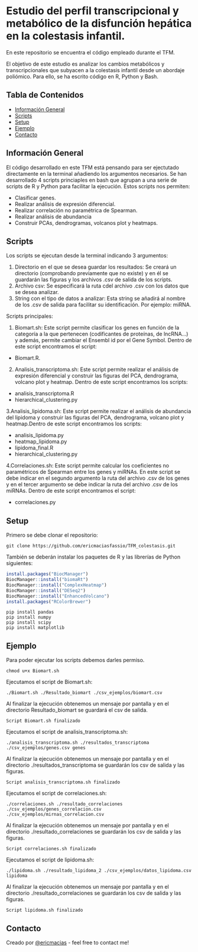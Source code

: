 # Estudio del perfil transcripcional y metabólico de la disfunción hepática en la colestasis infantil.
En este repositorio se encuentra el código empleado durante el TFM.

El objetivo de este estudio es analizar los cambios metabólicos y transcripcionales que subyacen a la colestasis infantil desde un abordaje poliómico. Para ello, se ha escrito código en R, Python y Bash. 

## Tabla de Contenidos
* [Información General](#Información-General)
* [Scripts](#Scripts)
* [Setup](#Setup)
* [Ejemplo](#Ejemplo)
* [Contacto](#Contacto)

## Información General
El código desarrollado en este TFM está pensando para ser ejectutado directamente en la terminal añadiendo los argumentos necesarios. Se han desarrollado 4 scripts princiaples en bash que agrupan a una serie de scripts de R y Python para facilitar la ejecución. 
Estos scripts nos permiten: 
  - Clasificar genes. 
  - Realizar análisis de expresión diferencial. 
  - Realizar correlación no paramétrica de Spearman. 
  - Realizar análisis de abundancia 
  - Construir PCAs, dendrogramas, volcanos plot y heatmaps. 
  
## Scripts
Los scripts se ejecutan desde la terminal indicando 3 argumentos: 
1. Directorio en el que se desea guardar los resultados: Se creará un directorio (comprobando previamente que no existe) y en él se guardarán las figuras y los archivos .csv de salida de los scripts. 
2. Archivo csv: Se especificará la ruta cdel archivo .csv con los datos que se desea analizar. 
3. String con el tipo de datos a analizar: Esta string se añadirá al nombre de los .csv de salida para facilitar su identificación. Por ejemplo: miRNA. 

Scripts principales: 
1. Biomart.sh: Este script permite clasificar los genes en función de la categoría a la que pertenecen (codificantes de proteínas, de lncRNA...) y además, permite cambiar el Ensembl id por el Gene Symbol. Dentro de este script encontramos el script: 
  - Biomart.R. 

2. Analisis_transcriptoma.sh: Este script permite realizar el análisis de expresión diferencial y construir las figuras del PCA, dendrograma, volcano plot y heatmap. Dentro de este script encontramos los scripts:
  - analisis_transcriptoma.R
  - hierarchical_clustering.py 
  
3.Analisis_lipidoma.sh: Este script permite realizar el análisis de abundancia del lipidoma y construir las figuras del PCA, dendrograma, volcano plot y heatmap.Dentro de este script encontramos los scripts: 
  - analisis_lipidoma.py 
  - heatmap_lipidoma.py 
  - lipidoma_final.R 
  - hierarchical_clustering.py 
  
4.Correlaciones.sh: Este script permite calcular los coeficientes no paramétricos de Spearman entre los genes y miRNAs. En este script se debe indicar en el segundo argumento la ruta del archivo .csv de los genes y en el tercer argumento se debe indicar la ruta del archivo .csv de los miRNAs.
Dentro de este script encontramos el script: 
  - correlaciones.py  

## Setup
Primero se debe clonar el repositorio:
```console
git clone https://github.com/ericmaciasfassio/TFM_colestasis.git

```
También se deberán instalar los paquetes de R y las librerías de Python siguientes:
```R
install.packages("BiocManager")
BiocManager::install("biomaRt")
BiocManager::install("ComplexHeatmap")
BiocManager::install("DESeq2")
BiocManager::install("EnhancedVolcano")
install.packages("RColorBrewer")
```
```console
pip install pandas
pip install numpy
pip install scipy
pip install matplotlib
```

## Ejemplo
Para poder ejecutar los scripts debemos darles permiso.

```console
chmod u+x Biomart.sh
```
Ejecutamos el script de Biomart.sh:

```console
./Biomart.sh ./Resultado_biomart ./csv_ejemplos/biomart.csv
```
Al finalizar la ejecución obtenemos un mensaje por pantalla y en el directorio Resultado_biomart se guardará el csv de salida.

```
Script Biomart.sh finalizado
```
Ejecutamos el script de analisis_transcriptoma.sh:

```console
./analisis_transcriptoma.sh ./resultados_transcriptoma ./csv_ejemplos/genes.csv genes
```
Al finalizar la ejecución obtenemos un mensaje por pantalla y en el directorio ./resultados_transcriptoma se guardarán los csv de salida y las figuras.

```
Script analisis_transcriptoma.sh finalizado 
```

Ejecutamos el script de correlaciones.sh:

```console
./correlaciones.sh ./resultado_correlaciones ./csv_ejemplos/genes_correlacion.csv ./csv_ejemplos/mirnas_correlacion.csv 
```
Al finalizar la ejecución obtenemos un mensaje por pantalla y en el directorio ./resultado_correlaciones se guardarán los csv de salida y las figuras.

```
Script correlaciones.sh finalizado 
```
Ejecutamos el script de lipidoma.sh:

```console
./lipidoma.sh ./resultado_lipidoma_2 ./csv_ejemplos/datos_lipidoma.csv lipidoma
```
Al finalizar la ejecución obtenemos un mensaje por pantalla y en el directorio ./resultado_correlaciones se guardarán los csv de salida y las figuras.

```
Script lipidoma.sh finalizado 
```
## Contacto
Creado por [@ericmacias](https://www.linkedin.com/in/eric-mac%C3%ADas-fassio-594850215) - feel free to contact me!

 


